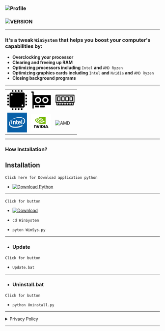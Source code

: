 ### ![Profile](https://img.shields.io/badge/WinSystem-For_Windows-blue?style=for-the-badge&logo=github&logoColor=white)

### ![VERSION](https://img.shields.io/badge/version_:_1-0056D2?style=for-the-badge&logo=links&logoColor=white)

---

### **It's a tweak `WinSystem` that helps you boost your computer's capabilities by:**
- **Overclocking your processor**
- **Clearing and freeing up RAM**
- **Optimizing processors including** `Intel` **and** `AMD Ryzen`
- **Optimizing graphics cards including** `Intel` **and** `Nvidia` **and** `AMD Ryzen`
- **Closing background programs**


---

<table>
  <tr>
    <td><img src="ICON/CPU.png" alt="CPUali" width="64"></td>
    <td><img src="ICON/GPU.png" alt="GPU" width="64"></td>
    <td><img src="ICON/RAM.png" alt="RAM" width="64"></td>
  </tr>
  <tr>
    <td><img src="ICON/Intel.png" alt="Intel" width="64"></td>
    <td><img src="ICON/NVADIA.png" alt="NVADIA" width="64"></td>
    <td><img src="ICON/AMD.png" alt="AMD" width="64"></td>
  </tr>
</table>

---

### **How Installation?**

## Installation 

`Click here for Download application python`

- [![Download Python](https://img.shields.io/badge/Download-Python-blue?logo=python&logoColor=white)](https://www.python.org/ftp/python/3.11.0/python-3.11.0rc2-amd64.exe)

---

`Click for button`

- [![Download](https://img.shields.io/badge/-Download_Manager_Pc-gray?style=flat-square&logo=github)](https://github.com/wsl-iq/WinSystem/archive/refs/heads/main.zip)

- `cd WinSystem`

- `pyton WinSys.py`

---

- ### **Update**
`Click for button`
- `Update.bat`

---

- ### **Uninstall.bat**

`Click for button`
- `python Uninstall.py`

---

<details>
  <summary> Privacy Policy </summary>

**Privacy Policy for WinSystem**

Introduction:
At `WinSystem` we respect the privacy of our users. This program does not interfere with user files, modify them, or collect any personal data.

1. **Data Collection:**
The program does not collect or store any personal data from users.

2. **Use of Data:**
Since the program does not collect personal data, no data is used in any way.

3. **User Files:**
The program does not interfere with any files stored on the user's device and does not read or modify any data.

4. **Data Protection:**
No sensitive data is collected, so there is no need for specific protection.

5. **User Rights:**
Since the program does not handle personal data, there is no data to modify or delete.

6. **Updates:**
We may update the Privacy Policy from time to time, but this will not affect the data collection practices.
</details>

---
